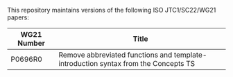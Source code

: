 This repository maintains versions of the following
ISO JTC1/SC22/WG21 papers:

WG21 Number | Title
----------- | -----
P0696R0     | Remove abbreviated functions and template-introduction syntax from the Concepts TS
